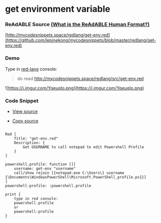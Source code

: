 
# get environment variable


### ReAdABLE Source [(What is the ReAdABLE Human Format?)](http://readablehumanformat.com)

[http://mycodesnippets.space/redlang/get-env.red](https://github.com/lepinekong/mycodesnippets/blob/master/redlang/get-env.red)


### Demo

Type in [red-lang](https://www.red-lang.org/p/download.html) console: 
>do read http://mycodesnippets.space/redlang/src/get-env.red

![https://i.imgur.com/YqeuqIo.png](https://i.imgur.com/YqeuqIo.png)
                    

### Code Snippet

- [View source](https://github.com/lepinekong/mycodesnippets/blob/master/redlang/src/get-env.red)
                        
- [Copy source](https://raw.githubusercontent.com/lepinekong/mycodesnippets/master/redlang/src/get-env.red)
                        


```redcode

Red [
    Title: "get-env.red"
    Description: {
        Get USERNAME to call notepad to edit Powershell Profile
    }
]

powershell.profile: function [][
	username: get-env "username"
	call/show rejoin [{notepad.exe C:\Users\} username {\Documents\WindowsPowerShell\Microsoft.PowerShell_profile.ps1}]
]
powershell-profile: :powershell.profile

print {
    type in red console:
    powershell.profile
    or
    powershell-profile
}
        
```



